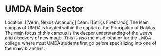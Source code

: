 # UMDA Main Sector 
Location: [[Verin, Nexus Arcanum]] Dean: [[Strigs Firebrand]]
The Main campus of UMDA is located within the capital of the Principality of Elolalas. The main focus of this campus is the deeper understanding of the weave and discovery of new magic. This is also the main location for the UMDA college, where most UMDA students first go before specializing into one of the many branches.